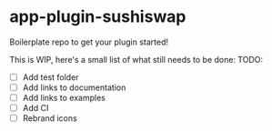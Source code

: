 # app-plugin-sushiswap

Boilerplate repo to get your plugin started!

This is WIP, here's a small list of what still needs to be done:
TODO:
- [ ] Add test folder
- [ ] Add links to documentation
- [ ] Add links to examples
- [ ] Add CI
- [ ] Rebrand icons
